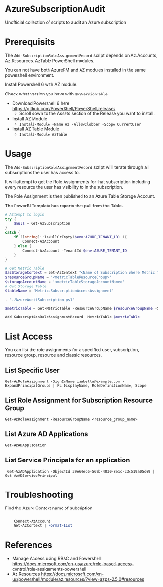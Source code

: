 # AzureSubscriptionAudit
Unofficial collection of scripts to audit an Azure subscription

# Prerequisits

The `Add-SubscriptionRoleAssignmentRecord` script depends on Az.Accounts, Az.Resources, AzTable PowerShell modules.

You can not have both AzureRM and AZ modules installed in the same powershell environment.

Install Powershell 6 with AZ module.

Check what version you have with `$PSVersionTable`

- Download Powershell 6 here https://github.com/PowerShell/PowerShell/releases
    - Scroll down to the Assets section of the Release you want to install.
- Install AZ Module
    - `Install-Module -Name Az -AllowClobber -Scope CurrentUser`
- Install AZ Table Module
    - `Install-Module AzTable`


# Usage

The `Add-SubscriptionRoleAssignmentRecord` script will iterate through all subscriptions the user has access to.

It will attempt to get the Role Assignments for that subscription including every resource the user has visibility to in the subscription.

The Role Assignment is then published to an Azure Table Storage Account.

The PowerBI Template has reports that pull from the Table.

```powershell
# Attempt to login
try {
    $null = Get-AzSubscription
}
catch {
    if ([string]::IsNullOrEmpty($env:AZURE_TENANT_ID) ){
        Connect-AzAccount
    } else {
        Connect-AzAccount -TenantId $env:AZURE_TENANT_ID
    }
}

# Get Metric Table
$azStorageContext = Get-AzContext "<Name of Subscription where Metric table lives>"
$resourceGroupName = '<metricTableResourceGroup>'
$storageAccountName = '<metricTableStorageAccountName>'
# Get Storage Table
$tableName = 'MetricsSubscriptionAccessAssignment'

. "./AzureAuditSubscription.ps1"

$metricTable = Get-MetricTable -ResourceGroupName $resourceGroupName -StorageAccountName $storageAccountName -MetricTableName $tableName -Context $azStorageContext 

Add-SubscriptionRoleAssignmentRecord -MetricTable $metricTable

```


# List Access

You can list the role assignments for a specified user, subscription, resource group, resource and classic resources.

## List Specific User

```
Get-AzRoleAssignment -SignInName isabella@example.com -ExpandPrincipalGroups | FL DisplayName, RoleDefinitionName, Scope
```

## List Role Assignment for Subscription Resource Group

```
Get-AzRoleAssignment -ResourceGroupName <resource_group_name>
```

## List Azure AD Applications

```
Get-AzADApplication
```

## List Service Principals for an application

```
 Get-AzADApplication -ObjectId 39e64ec6-569b-4030-8e1c-c3c519a05d69 | Get-AzADServicePrincipal
 ```

# Troubleshooting

Find the Azure Context name of subcription

```powershell

    Connect-AzAccount
    Get-AzContext | Format-List


```

# References
- Manage Access using RBAC and Powershell https://docs.microsoft.com/en-us/azure/role-based-access-control/role-assignments-powershell
- Az.Resources https://docs.microsoft.com/en-us/powershell/module/az.resources/?view=azps-2.5.0#resources